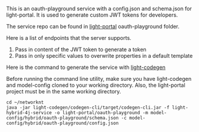 This is an oauth-playground service with a config.json and schema.json for 
light-portal. It is used to generate custom JWT tokens for developers. 

The service repo can be found in [light-portal](https://github.com/networknt/light-portal)
oauth-playground folder. 

Here is a list of endpoints that the server supports.

1. Pass in content of the JWT token to generate a token
2. Pass in only specific values to overwrite properties in a default template


Here is the command to generate the service with [light-codegen](https://github.com/networknt/light-codegen)

Before running the command line utility, make sure you have light-codegen and model-config cloned to your working directory. Also, the light-portal project must be in the same working directory.


```
cd ~/networknt
java -jar light-codegen/codegen-cli/target/codegen-cli.jar -f light-hybrid-4j-service -o light-portal/oauth-playground -m model-config/hybrid/oauth-playground/schema.json -c model-config/hybrid/oauth-playground/config.json
```
